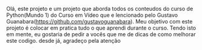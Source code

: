 Olá, este projeto e um projeto que aborda todos os conteudos do curso de Python(Mundo 1) do Curso em Vídeo que e lencionado pelo Gustavo Guanabara(https://github.com/gustavoguanabara).
Meu objetivo com este projeto é colocar em pratica tudo o que aprendi durante o curso.
Tendo isto em mente, eu gostaria de pedir a vocês que me de dicas de como melhorar este codigo.
desde já, agradeço pela atenção
